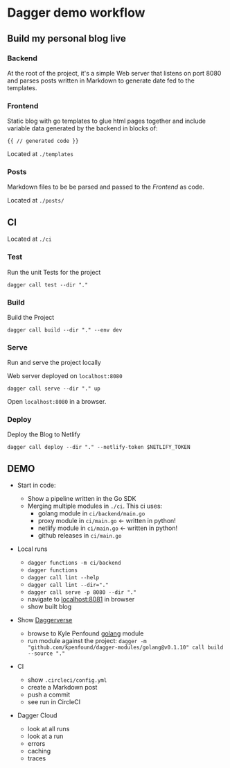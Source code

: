 # Dagger demo workflow

## Build my personal blog live

### Backend 

At the root of the project, it's a simple Web server that listens on port 8080 and parses posts written in Markdown to generate date fed to the templates. 

### Frontend

Static blog with go templates to glue html pages together and include variable data generated by the backend in blocks of:

`{{ // generated code }}`

Located at `./templates`

### Posts

Markdown files to be be parsed and passed to the *Frontend* as code.

Located at `./posts/`

## CI

Located at `./ci`

### Test

Run the unit Tests for the project

`dagger call test --dir "."`

### Build

Build the Project

`dagger call build --dir "." --env dev`

### Serve

Run and serve the project locally

Web server deployed on `localhost:8080`

`dagger call serve --dir "." up`

Open `localhost:8080` in a browser.

### Deploy

Deploy the Blog to Netlify

`dagger call deploy --dir "." --netlify-token $NETLIFY_TOKEN`

## DEMO

- Start in code:
    - Show a pipeline written in the Go SDK 
    - Merging multiple modules in `./ci`. This ci uses:
        - golang module in `ci/backend/main.go`
        - proxy module in `ci/main.go` <- written in python!
        - netlify module in `ci/main.go` <- written in python!
        - github releases in `ci/main.go`

- Local runs
    - `dagger functions -m ci/backend`
    - `dagger functions`
    - `dagger call lint --help`
    - `dagger call lint --dir="."`
    - `dagger call serve -p 8080 --dir "."`
    - navigate to [localhost:8081](http://localhost:8081/) in browser
    - show built blog

- Show [Daggerverse](https://daggerverse.dev)
	- browse to Kyle Penfound [golang](https://daggerverse.dev/mod/github.com/kpenfound/dagger-modules/golang@44564d6443a919a2c3f1dd7ad02fc22b5fb9db8c) module
	- run module against the project: `dagger -m "github.com/kpenfound/dagger-modules/golang@v0.1.10" call build --source "."`

- CI
    - show `.circleci/config.yml`
    - create a Markdown post
	- push a commit
	- see run in CircleCI

- Dagger Cloud
	- look at all runs
	- look at a run
	- errors
	- caching
    - traces
